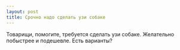 ```yaml
---
layout: post 
title: Срочно надо сделать узи собаке 
--- 
```

Товарищи, помогите, требуется сделать узи собаке. Желательно побыстрее и подешевле. Есть варианты?